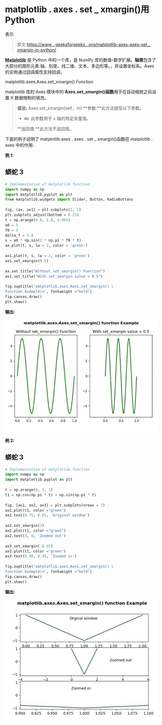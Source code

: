 # matplotlib . axes . set _ xmargin()用 Python

表示

> 原文:[https://www . geeksforgeeks . org/matplotlib-axes-axes-set _ xmargin-in-python/](https://www.geeksforgeeks.org/matplotlib-axes-axes-set_xmargin-in-python/)

[**Matplotlib**](https://www.geeksforgeeks.org/python-introduction-matplotlib/) 是 Python 中的一个库，是 NumPy 库的数值-数学扩展。**轴类**包含了大部分的图形元素:轴、刻度、线二维、文本、多边形等。，并设置坐标系。Axes 的实例通过回调属性支持回调。

matplotlib.axes.Axes.set_xmargin() Function

matplotlib 库的 Axes 模块中的 **Axes.set_xmargin()函数**用于在自动缩放之前设置 X 数据限制的填充。

> **语法:** Axes.set_xmargin(self，m)
> **参数:**此方法接受以下参数。
> 
> *   **m:** 此参数用于 x 轴的特定余量值。
> 
> **返回值:**此方法不返回值。

下面的例子说明了 matplotlib.axes . axes . set _ xmargin()函数在 matplotlib . axes 中的作用:

**例 1:**

## 蟒蛇 3

```py
# Implementation of matplotlib function 
import numpy as np
import matplotlib.pyplot as plt
from matplotlib.widgets import Slider, Button, RadioButtons

fig, (ax, ax1) = plt.subplots(1, 2)
plt.subplots_adjust(bottom = 0.25)
t = np.arange(0.0, 1.0, 0.001)
a0 = 5
f0 = 3
delta_f = 5.0
s = a0 * np.sin(2 * np.pi * f0 * t)
ax.plot(t, s, lw = 2, color = 'green')

ax1.plot(t, s, lw = 2, color = 'green')
ax1.set_xmargin(0.5)

ax.set_title("Without set_xmargin() Function")
ax1.set_title("With set_xmargin value = 0.5")

fig.suptitle('matplotlib.axes.Axes.set_xmargin() \
function Example\n', fontweight ="bold")
fig.canvas.draw()
plt.show()
```

**输出:**

![](img/40856d7072e82c5bc5b9b0d7c53c1391.png)

**例 2:**

## 蟒蛇 3

```py
# Implementation of matplotlib function 
import numpy as np
import matplotlib.pyplot as plt

t = np.arange(0, 3, 1)
t1 = np.cos(np.pi * t) + np.sin(np.pi * t)

fig, [ax1, ax2, ax3] = plt.subplots(nrows = 3)
ax1.plot(t1, color ="green")
ax1.text(0.75, 0.65, 'Original window')

ax2.set_xmargin(2)
ax2.plot(t1, color ="green")
ax2.text(3, 0, 'Zoomed out')

ax3.set_xmargin(-0.45)
ax3.plot(t1, color ="green")
ax3.text(0.98, 0.45, 'Zoomed in')

fig.suptitle('matplotlib.axes.Axes.set_xmargin() \
function Example\n', fontweight ="bold")
fig.canvas.draw()
plt.show()
```

**输出:**

![](img/ade44e34d1d4dd940ccdc10f0687b84d.png)